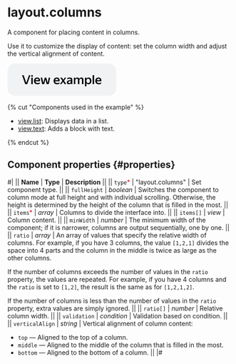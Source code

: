 # layout.columns

A component for placing content in columns.

Use it to customize the display of content: set the column width and adjust the vertical alignment of content.

[![View example](../_images/buttons/view-example.svg)](https://ya.cc/t/W-APYFlT3xtrzV)

{% cut "Components used in the example" %}

- [view.list](view.list.md): Displays data in a list.
- [view.text](view.text.md): Adds a block with text.

{% endcut %}

## Component properties {#properties}

#|
|| **Name** | **Type** | **Description** ||
|| `type`<span style="color: red">\*</span> | "layout.columns" | Set component type. ||
|| `fullHeight` | _boolean_ | Switches the component to column mode at full height and with individual scrolling. Otherwise, the height is determined by the height of the column that is filled in the most. ||
|| `items`<span style="color: red">\*</span> | _array_ | Columns to divide the interface into. ||
|| `items[]` | _view_ | Column content. ||
|| `minWidth` | _number_ | The minimum width of the component; if it is narrower, columns are output sequentially, one by one. ||
|| `ratio` | _array_ | An array of values that specify the relative width of columns. For example, if you have 3 columns, the value `[1,2,1]` divides the space into 4 parts and the column in the middle is twice as large as the other columns.

If the number of columns exceeds the number of values in the `ratio` property, the values are repeated. For example, if you have 4 columns and the `ratio` is set to `[1,2]`, the result is the same as for `[1,2,1,2]`.

If the number of columns is less than the number of values in the `ratio` property, extra values are simply ignored. ||
|| `ratio[]` | _number_ | Relative column width. ||
|| `validation` | _condition_ | Validation based on condition. ||
|| `verticalAlign` | _string_ | Vertical alignment of column content:

- `top` — Aligned to the top of a column.
- `middle` — Aligned to the middle of the column that is filled in the most.
- `bottom` — Aligned to the bottom of a column. ||
  |#
